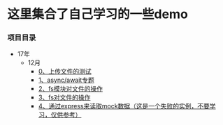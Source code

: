 # 这里集合了自己学习的一些demo

### 项目目录

- 17年
    - 12月
        - [0、上传文件的测试]('./17年/12月/0、上传文件的测试')
        - [1、async/await专题](../17年/12月/1、async&&await)
        - [2、fs模块对文件的操作](../17年/12月/2、fs模块学习)
        - [3、fs对文件的操作](../17年/12月/3、fs对文件的操作)
        - [4、通过express来读取mock数据（这是一个失败的实例，不要学习，仅供参考）](../17年/12月/4、通过express来读取mock数据（这是一个失败的实例，不要学习，仅供参考）)